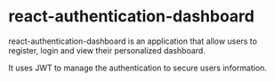 # react-authentication-dashboard

react-authentication-dashboard is an application that allow users to register, login and view their personalized dashboard.

It uses JWT to manage the authentication to secure users information.
